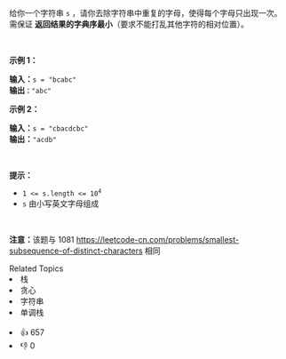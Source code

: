 <p>给你一个字符串 <code>s</code> ，请你去除字符串中重复的字母，使得每个字母只出现一次。需保证 <strong>返回结果的字典序最小</strong>（要求不能打乱其他字符的相对位置）。</p>

<p>&nbsp;</p>

<p><strong>示例 1：</strong></p>

<pre>
<strong>输入：</strong><code>s = "bcabc"</code>
<strong>输出<code>：</code></strong><code>"abc"</code>
</pre>

<p><strong>示例 2：</strong></p>

<pre>
<strong>输入：</strong><code>s = "cbacdcbc"</code>
<strong>输出：</strong><code>"acdb"</code></pre>

<p>&nbsp;</p>

<p><strong>提示：</strong></p>

<ul>
	<li><code>1 &lt;= s.length &lt;= 10<sup>4</sup></code></li>
	<li><code>s</code> 由小写英文字母组成</li>
</ul>

<p>&nbsp;</p>

<p><strong>注意：</strong>该题与 1081 <a href="https://leetcode-cn.com/problems/smallest-subsequence-of-distinct-characters">https://leetcode-cn.com/problems/smallest-subsequence-of-distinct-characters</a> 相同</p>
<div><div>Related Topics</div><div><li>栈</li><li>贪心</li><li>字符串</li><li>单调栈</li></div></div><br><div><li>👍 657</li><li>👎 0</li></div>